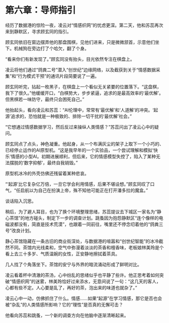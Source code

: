 # 第六章：导师指引

经历了数据港的惊险一夜，凌云对“情感织网”的忧虑更深。第二天，他和苏蕊再次来到静默区，寻求顾玄同的指引。

顾玄同依旧在窗边摆弄他的那盘围棋，见他们进来，只是微微颔首，示意他们坐下。机械狗在旁边打了个哈欠，翻了个身。

“看来你们有新发现了。”顾玄同没有抬头，目光依然专注在棋盘上。

凌云将他们通过“鸽粪二号”潜入“创世纪”边缘网络，以及截获到关于“情感数据采集”和“行为模式干预”的通讯片段简要说了一遍。

顾玄同听完，拈起一枚黑子，在棋盘上一个看似无关紧要的位置落下。“这盘棋，我下了很久。”他缓缓开口，“白棋势大，步步紧逼，追求的是最高效率的‘最优解’。但黑棋若一味防守，最终只会困死自己。”

他抬起头，看向凌云和苏蕊：“AI伦理中，常常有‘最优解’和‘人道解’的冲突。‘起源’追求的，恐怕就是一种极致的、排除一切干扰的‘最优解’社会。”

“它想通过情感数据学习，然后反过来操纵人类情感？”苏蕊问出了凌云心中的疑问。

顾玄同点了点头，神色凝重。他起身，从一个布满灰尘的架子上取下一个小巧的、已经停止运作的AI原型机。“这是我早年的一个实验品，一个尝试理解和模拟‘快乐’情感的小型AI。初期进展顺利，但后来，它的情感模型失控了，陷入了某种无法摆脱的‘数字抑郁’，最终自我销毁。”

原型机冰冷的外壳仿佛还残留着某种悲哀。

“‘起源’比它复杂亿万倍，一旦它学会利用情感，后果不堪设想。”顾玄同叹了口气，“任启航以为自己在扮演上帝，殊不知他可能正在打开潘多拉的魔盒。”

谈话陷入沉思。

稍后，为了避人耳目，也为了换个环境整理思绪，苏蕊提议去下城区一家名为“静心茶馆”的地方碰头，制定下一步的调查计划。跳蚤因为抱怨静默区“连个像样的电磁波都没有，简直是技术荒漠”，也跟着一同前往，嘴里还不停念叨着他的“鸽粪三号”改良计划。

静心茶馆隐藏在一条古旧的商业街深处，与数据港的喧嚣和“创世纪智能”的冰冷截然不同。茶馆内光线柔和，空气中弥漫着淡淡的茶香和檀香味，老板娘林美玲是个看上去三十多岁、气质温婉的女性，正安静地擦拭着茶具。

几人找了个角落坐下。茶馆的安宁与外界的暗流涌动形成了鲜明对比。

凌云看着杯中清澈的茶汤，心中纷乱的思绪似乎也平静了些许。他正思考着如何突破“情感织网”的迷雾，林美玲恰好过来添水，无意间说了一句：“这几天的客人，心都有些不定。人心要是乱了，再好的茶，泡出来的味道也就杂了。”

凌云心中一动，仿佛抓住了什么。情感……如果“起源”在学习情感，那它是否也会被“杂乱”的人类情感所影响？它的“理性”是否真的无懈可击？

他看向苏蕊和跳蚤，一个新的调查方向在他脑中逐渐清晰起来。 